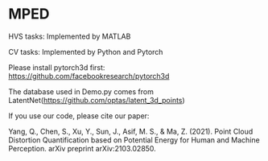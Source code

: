 # MPED
HVS tasks:
Implemented by MATLAB

CV tasks:
Implemented by Python and Pytorch

Please install pytorch3d first: https://github.com/facebookresearch/pytorch3d

The database used in Demo.py comes from LatentNet(https://github.com/optas/latent_3d_points)

If you use our code, please cite our paper:

Yang, Q., Chen, S., Xu, Y., Sun, J., Asif, M. S., & Ma, Z. (2021). Point Cloud Distortion Quantification based on Potential Energy for Human and Machine Perception. arXiv preprint arXiv:2103.02850.
